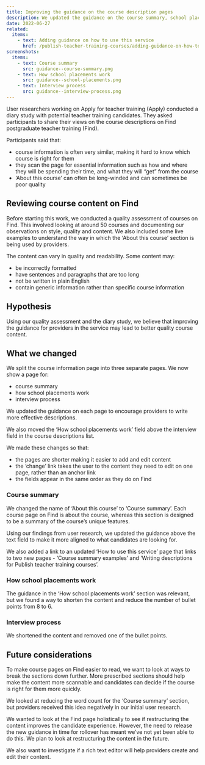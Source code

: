 ```yaml
---
title: Improving the guidance on the course description pages
description: We updated the guidance on the course summary, school placements and interview process pages to make it more relevant and concise
date: 2022-06-27
related:
  items:
    - text: Adding guidance on how to use this service
      href: /publish-teacher-training-courses/adding-guidance-on-how-to-use-this-service/
screenshots:
  items:
    - text: Course summary
      src: guidance--course-summary.png
    - text: How school placements work
      src: guidance--school-placements.png
    - text: Interview process
      src: guidance--interview-process.png
---
```


User researchers working on Apply for teacher training (Apply) conducted a diary study with potential teacher training candidates. They asked participants to share their views on the course descriptions on Find postgraduate teacher training (Find).

Participants said that:

- course information is often very similar, making it hard to know which course is right for them
- they scan the page for essential information such as how and where they will be spending their time, and what they will “get” from the course
- ‘About this course’ can often be long-winded and can sometimes be poor quality

## Reviewing course content on Find

Before starting this work, we conducted a quality assessment of courses on Find. This involved looking at around 50 courses and documenting our observations on style, quality and content. We also included some live examples to understand the way in which the ‘About this course’ section is being used by providers.

The content can vary in quality and readability. Some content may:

- be incorrectly formatted
- have sentences and paragraphs that are too long
- not be written in plain English
- contain generic information rather than specific course information

## Hypothesis

Using our quality assessment and the diary study, we believe that improving the guidance for providers in the service may lead to better quality course content.

## What we changed

We split the course information page into three separate pages. We now show a page for:

- course summary
- how school placements work
- interview process

We updated the guidance on each page to encourage providers to write more effective descriptions.

We also moved the ‘How school placements work’ field above the interview field in the course descriptions list.

We made these changes so that:

- the pages are shorter making it easier to add and edit content
- the ‘change’ link takes the user to the content they need to edit on one page, rather than an anchor link
- the fields appear in the same order as they do on Find

### Course summary

We changed the name of ‘About this course’ to ‘Course summary’. Each course page on Find is about the course, whereas this section is designed to be a summary of the course’s unique features.

Using our findings from user research, we updated the guidance above the text field to make it more aligned to what candidates are looking for.

We also added a link to an updated ‘How to use this service’ page that links to two new pages - ‘Course summary examples’ and ‘Writing descriptions for Publish teacher training courses’.

### How school placements work

The guidance in the ‘How school placements work’ section was relevant, but we found a way to shorten the content and reduce the number of bullet points from 8 to 6.

### Interview process

We shortened the content and removed one of the bullet points.

## Future considerations

To make course pages on Find easier to read, we want to look at ways to break the sections down further. More prescribed sections should help make the content more scannable and candidates can decide if the course is right for them more quickly.

We looked at reducing the word count for the ‘Course summary’ section, but providers received this idea negatively in our initial user research.

We wanted to look at the Find page holistically to see if restructuring the content improves the candidate experience. However, the need to release the new guidance in time for rollover has meant we’ve not yet been able to do this. We plan to look at restructuring the content in the future.

We also want to investigate if a rich text editor will help providers create and edit their content.
